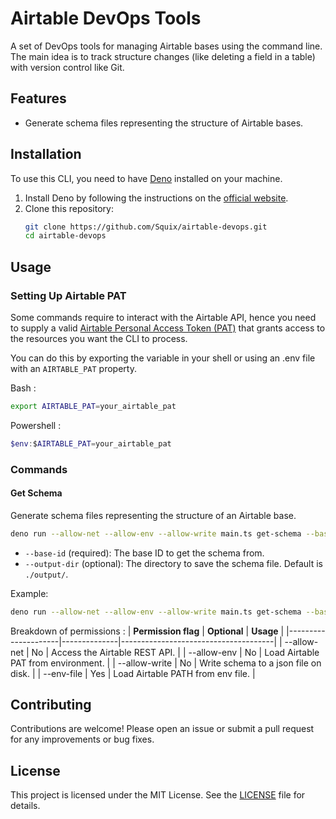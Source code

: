 # Airtable DevOps Tools

A set of DevOps tools for managing Airtable bases using the command line. The main idea is to track structure changes (like deleting a field in a table) with version control like Git.

## Features

- Generate schema files representing the structure of Airtable bases.

## Installation

To use this CLI, you need to have [Deno](https://deno.land/) installed on your machine.

1. Install Deno by following the instructions on the [official website](https://deno.land/manual/getting_started/installation).
2. Clone this repository:
    ```sh
    git clone https://github.com/Squix/airtable-devops.git
    cd airtable-devops
    ```

## Usage

### Setting Up Airtable PAT

Some commands require to interact with the Airtable API, hence you need to supply a valid [Airtable Personal Access Token (PAT)](https://support.airtable.com/docs/creating-personal-access-tokens) that grants access to the resources you want the CLI to process.

You can do this by exporting the variable in your shell or using an .env file with an `AIRTABLE_PAT` property.

Bash :
```sh
export AIRTABLE_PAT=your_airtable_pat
```
Powershell :
```powershell
$env:$AIRTABLE_PAT=your_airtable_pat
```

### Commands

#### Get Schema

Generate schema files representing the structure of an Airtable base.

```sh
deno run --allow-net --allow-env --allow-write main.ts get-schema --base-id <your_base_id> --output-dir <output_directory>
```

- `--base-id` (required): The base ID to get the schema from.
- `--output-dir` (optional): The directory to save the schema file. Default is `./output/`.

Example:

```sh
deno run --allow-net --allow-env --allow-write main.ts get-schema --base-id app1234567890 --output-dir ./schemas/
```

Breakdown of permissions :
| **Permission flag** | **Optional** | **Usage**                            |
|---------------------|--------------|--------------------------------------|
| --allow-net         | No           | Access the Airtable REST API.        |
| --allow-env         | No           | Load Airtable PAT from environment.  |
| --allow-write       | No           | Write schema to a json file on disk. |
| --env-file          | Yes          | Load Airtable PATH from env file.    |

## Contributing

Contributions are welcome! Please open an issue or submit a pull request for any improvements or bug fixes.

## License

This project is licensed under the MIT License. See the [LICENSE](LICENSE) file for details.
